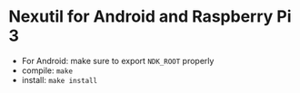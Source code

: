 # Nexutil for Android and Raspberry Pi 3
* For Android: make sure to export `NDK_ROOT` properly
* compile: `make`
* install: `make install`
